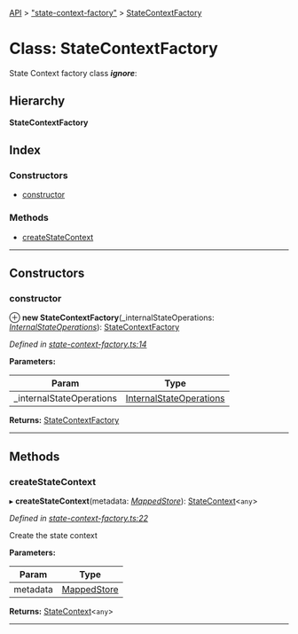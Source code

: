 [API](../README.md) > ["state-context-factory"](../modules/_state_context_factory_.md) > [StateContextFactory](../classes/_state_context_factory_.statecontextfactory.md)

# Class: StateContextFactory

State Context factory class
*__ignore__*: 

## Hierarchy

**StateContextFactory**

## Index

### Constructors

* [constructor](_state_context_factory_.statecontextfactory.md#constructor)

### Methods

* [createStateContext](_state_context_factory_.statecontextfactory.md#createstatecontext)

---

## Constructors

<a id="constructor"></a>

###  constructor

⊕ **new StateContextFactory**(_internalStateOperations: *[InternalStateOperations](_state_operations_.internalstateoperations.md)*): [StateContextFactory](_state_context_factory_.statecontextfactory.md)

*Defined in [state-context-factory.ts:14](https://github.com/amcdnl/ngxs/blob/4ba1032/packages/store/src/state-context-factory.ts#L14)*

**Parameters:**

| Param | Type |
| ------ | ------ |
| _internalStateOperations | [InternalStateOperations](_state_operations_.internalstateoperations.md) | 

**Returns:** [StateContextFactory](_state_context_factory_.statecontextfactory.md)

___

## Methods

<a id="createstatecontext"></a>

###  createStateContext

▸ **createStateContext**(metadata: *[MappedStore](../interfaces/_internals_.mappedstore.md)*): [StateContext](../interfaces/_symbols_.statecontext.md)<`any`>

*Defined in [state-context-factory.ts:22](https://github.com/amcdnl/ngxs/blob/4ba1032/packages/store/src/state-context-factory.ts#L22)*

Create the state context

**Parameters:**

| Param | Type |
| ------ | ------ |
| metadata | [MappedStore](../interfaces/_internals_.mappedstore.md) | 

**Returns:** [StateContext](../interfaces/_symbols_.statecontext.md)<`any`>

___

